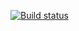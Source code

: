[![Build status](https://ci.appveyor.com/api/projects/status/4dd62k8p0ruld6ru?svg=true)](https://ci.appveyor.com/project/zaikadm94/patterns-2)
